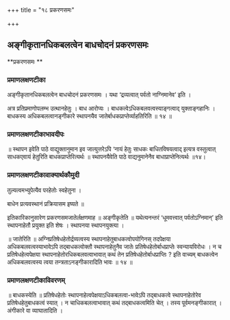 +++
title = "१८ प्रकरणसमः"

+++


## अङ्गीकृतानधिकबलत्वेन बाधचोदनं प्रकरणसमः

**प्रकरणसमः **

### **प्रमाणलक्षणटीका**

अङ्गीकृतानधिकबलत्वेन बाधचोदनं प्रकरणसमः । यथा ‘द्रव्यत्वात् पर्वतो नाग्निमानेव’ इति ।

अत्र प्रतिप्रमाणोपलम्भ उत्थानहेतुः । बाध आरोप्यः । बाधकत्वेऽधिकबलवत्वस्याङ्गत्वाद् युक्ताङ्गहानिः । बाधकस्य अधिकबलत्वानङ्गीकारे स्थापनयैव जातेर्बाधकप्राप्तेर्व्याहतिरिति ॥ १४ ॥

### **प्रमाणलक्षणटीकाभावदीपः**

॥ स्थापन इवेति पाठे वाद्युक्तानुमान इव जात्युत्तरेऽपि ‘नायं हेतुः साधकः बाधितविषयत्वाद् इत्यत्र वस्तुत्वात् साधकएवायं हेतुरिति बाधकप्राप्तेरित्यर्थः ॥ स्थापनयैवेति पाठे वाद्यनुमानेनैव बाधाप्राप्तेनित्यर्थः ॥१४।

### **प्रमाणलक्षणटीकावाक्यार्थकौमुदी**

तुल्यत्वमभ्युपेत्यैव परहेतोः स्वहेतुना ।

बाधेन प्रत्यवस्थानं प्रक्रियासम इष्यते ॥

इतिकारिकानुसारेण प्रकरणसमजातेर्लक्षणमाह ॥ अङ्गीकृतेति ॥ यथेत्यनन्तरं ‘धूमवत्त्वात् पर्वतोऽग्निमान्’ इति स्थापनाहेतौ प्रयुक्त इति शेषः । स्थापनया स्थापनयुक्त्या ।

॥ जातेरिति ॥ अग्निप्रतिषेधहेतोर्द्रव्यत्वस्य स्थापनाहेतुबाधकत्वोपयोगिनस् तदपेक्षया अधिकबलवत्वस्याभावेऽपि तद्बाधकत्वोक्तौ स्थापनाहेतुनैव जातेः प्रतिषेधहेतोर्बाधप्राप्तेः स्वन्यायविरोधः । न च प्रतिषेधहेत्वपेक्षया स्थापनाहेतोरधिकबलवत्वाभावात्
कथं तेन प्रतिषेधहेतोर्बाधप्राप्तिः ? इति वाच्यम् बाधकत्वेन अधिकबलवत्वस्य त्वया तन्त्रताऽनङ्गीकारादिति भावः ॥ १४ ॥

### **प्रमाणलक्षणटीकाविवरणम्**

॥ बाधकस्येति ॥ प्रतिषेधहेतोः स्थापनाहेत्वपेक्षयाऽधिकबलत्वा-भावेऽपि तद्बाधकत्वे स्थापनाहेतोरेव प्रतिषेधहेतुबाधकत्वं स्यात् । न चाधिकबलत्वाभावात् कथं तद्बाधकत्वमिति चेत् । तस्य पूर्वमनङ्गीकारात् । अंगीकारे वा व्याघातादिति ।

